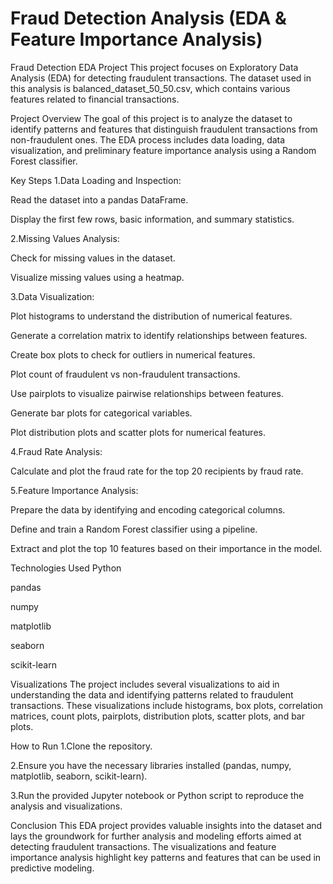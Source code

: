 # Fraud Detection Analysis (EDA & Feature Importance Analysis)

Fraud Detection EDA Project
This project focuses on Exploratory Data Analysis (EDA) for detecting fraudulent transactions. The dataset used in this analysis is balanced_dataset_50_50.csv, which contains various features related to financial transactions.

Project Overview
The goal of this project is to analyze the dataset to identify patterns and features that distinguish fraudulent transactions from non-fraudulent ones. The EDA process includes data loading, data visualization, and preliminary feature importance analysis using a Random Forest classifier.

Key Steps
1.Data Loading and Inspection:

  Read the dataset into a pandas DataFrame.

  Display the first few rows, basic information, and summary statistics.

2.Missing Values Analysis:

  Check for missing values in the dataset.

  Visualize missing values using a heatmap.

3.Data Visualization:

  Plot histograms to understand the distribution of numerical features.

  Generate a correlation matrix to identify relationships between features.

  Create box plots to check for outliers in numerical features.

  Plot count of fraudulent vs non-fraudulent transactions.

  Use pairplots to visualize pairwise relationships between features.

  Generate bar plots for categorical variables.

  Plot distribution plots and scatter plots for numerical features.

4.Fraud Rate Analysis:

  Calculate and plot the fraud rate for the top 20 recipients by fraud rate.

5.Feature Importance Analysis:

  Prepare the data by identifying and encoding categorical columns.

  Define and train a Random Forest classifier using a pipeline.

  Extract and plot the top 10 features based on their importance in the model.

Technologies Used
  Python

  pandas

  numpy

  matplotlib

  seaborn

  scikit-learn

Visualizations
The project includes several visualizations to aid in understanding the data and identifying patterns related to fraudulent transactions. These visualizations include histograms, box plots, correlation matrices, count plots, pairplots, distribution plots, scatter plots, and bar plots.

How to Run
  1.Clone the repository.

  2.Ensure you have the necessary libraries installed (pandas, numpy, matplotlib, seaborn, scikit-learn).

  3.Run the provided Jupyter notebook or Python script to reproduce the analysis and visualizations.

Conclusion
This EDA project provides valuable insights into the dataset and lays the groundwork for further analysis and modeling efforts aimed at detecting fraudulent transactions. The visualizations and feature importance analysis highlight key patterns and features that can be used in predictive modeling.
